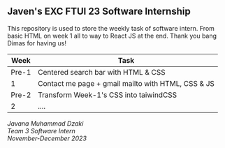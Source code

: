 ## Javen's EXC FTUI 23 Software Internship
This repository is used to store the weekly task of software intern. From basic HTML on week 1 all to way to React JS at the end. Thank you bang Dimas for having us!

| Week | Task |
| ------ | ------ |
| Pre-1 | Centered search bar with HTML & CSS |
| 1 | Contact me page + gmail mailto with HTML, CSS & JS|
| Pre-2 | Transform Week-1's CSS into taiwindCSS|
| 2 | .... |

*Javana Muhammad Dzaki  
Team 3 Software Intern  
November-December 2023*

